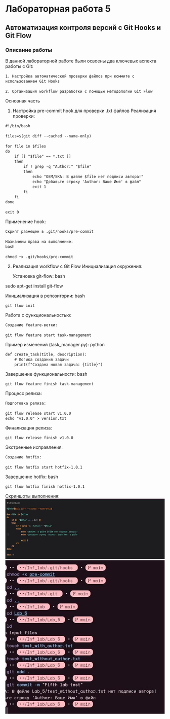 # Лабораторная работа 5
## Автоматизация контроля версий с Git Hooks и Git Flow
### Описание работы

В данной лабораторной работе были освоены два ключевых аспекта работы с Git:

    1. Настройка автоматической проверки файлов при коммите с использованием Git Hooks

    2. Организация workflow разработки с помощью методологии Git Flow

Основная часть
1. Настройка pre-commit hook для проверки .txt файлов
Реализация проверки:

```
#!/bin/bash

files=$(git diff --cached --name-only)

for file in $files
do
    if [[ "$file" == *.txt ]]
    then
        if ! grep -q "Author:" "$file"
        then
            echo "OEM/SKA: В файле $file нет подписи автора!"
            echo "Добавьте строку 'Author: Ваше Имя' в файл"
            exit 1
        fi
    fi
done

exit 0
```


Применение hook:

    Скрипт размещен в .git/hooks/pre-commit

    Назначены права на выполнение:
    bash

    chmod +x .git/hooks/pre-commit



2. Реализация workflow с Git Flow
Инициализация окружения:

    Установка git-flow:
    bash

sudo apt-get install git-flow

Инициализация в репозитории:
bash

    git flow init

Работа с функциональностью:

    Создание feature-ветки:

    git flow feature start task-management

Пример изменений (task_manager.py):
python

```
def create_task(title, description):
    # Логика создания задачи
    print(f"Создана новая задача: {title}")
```
Завершение функциональности:
bash

    git flow feature finish task-management

Процесс релиза:

    Подготовка релиза:

    git flow release start v1.0.0
    echo "v1.0.0" > version.txt

Финализация релиза:

    git flow release finish v1.0.0

Экстренные исправления:

    Создание hotfix:

    git flow hotfix start hotfix-1.0.1

Завершение hotfix:
bash

    git flow hotfix finish hotfix-1.0.1


Скриншоты выполнения:
![1.png](Screenshots/1.png)
![2.png](Screenshots/2.png)



